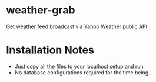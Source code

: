 weather-grab
============

Get weather feed broadcast via Yahoo Weather public API

Installation Notes
==================
- Just copy all the files to your localhost setup and run
- No database configurations required for the time being.